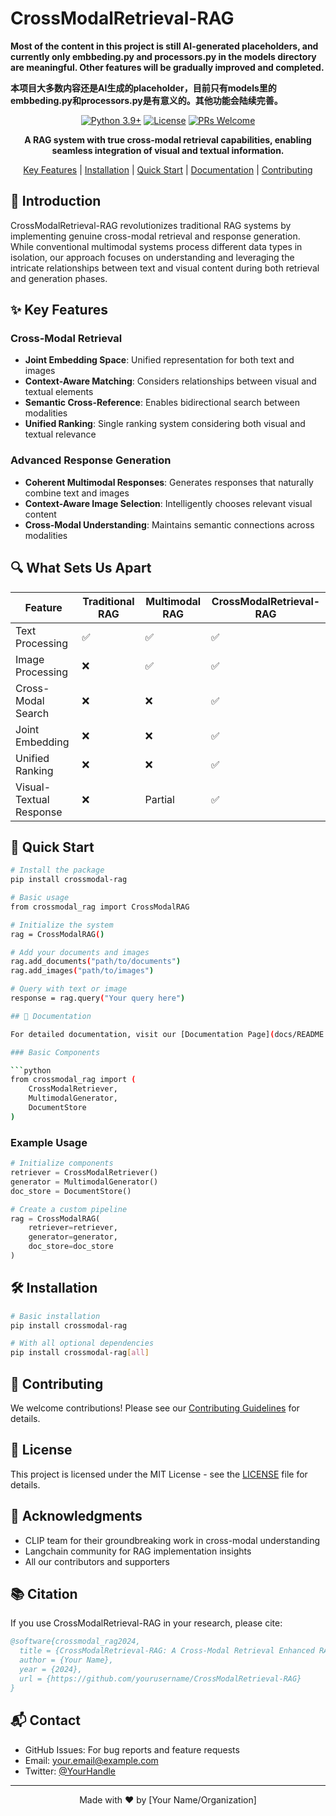 # CrossModalRetrieval-RAG

**Most of the content in this project is still AI-generated placeholders, and currently only embbeding.py and processors.py in the models directory are meaningful. Other features will be gradually improved and completed.**

**本项目大多数内容还是AI生成的placeholder，目前只有models里的embbeding.py和processors.py是有意义的。其他功能会陆续完善。**

<div align="center">

[![Python 3.9+](https://img.shields.io/badge/python-3.9+-blue.svg)](https://www.python.org/downloads/release/python-390/)
[![License](https://img.shields.io/badge/license-MIT-green.svg)](LICENSE)
[![PRs Welcome](https://img.shields.io/badge/PRs-welcome-brightgreen.svg)](CONTRIBUTING.md)

**A RAG system with true cross-modal retrieval capabilities, enabling seamless integration of visual and textual information.**

[Key Features](#key-features) | [Installation](#installation) | [Quick Start](#quick-start) | [Documentation](#documentation) | [Contributing](#contributing)

</div>

## 🌟 Introduction

CrossModalRetrieval-RAG revolutionizes traditional RAG systems by implementing genuine cross-modal retrieval and response generation. While conventional multimodal systems process different data types in isolation, our approach focuses on understanding and leveraging the intricate relationships between text and visual content during both retrieval and generation phases.

## ✨ Key Features

### Cross-Modal Retrieval
- **Joint Embedding Space**: Unified representation for both text and images
- **Context-Aware Matching**: Considers relationships between visual and textual elements
- **Semantic Cross-Reference**: Enables bidirectional search between modalities
- **Unified Ranking**: Single ranking system considering both visual and textual relevance

### Advanced Response Generation
- **Coherent Multimodal Responses**: Generates responses that naturally combine text and images
- **Context-Aware Image Selection**: Intelligently chooses relevant visual content
- **Cross-Modal Understanding**: Maintains semantic connections across modalities

## 🔍 What Sets Us Apart

| Feature                          | Traditional RAG | Multimodal RAG | CrossModalRetrieval-RAG |
|----------------------------------|----------------|----------------|----------------------|
| Text Processing                  | ✅             | ✅             | ✅                   |
| Image Processing                 | ❌             | ✅             | ✅                   |
| Cross-Modal Search              | ❌             | ❌             | ✅                   |
| Joint Embedding                 | ❌             | ❌             | ✅                   |
| Unified Ranking                 | ❌             | ❌             | ✅                   |
| Visual-Textual Response         | ❌             | Partial        | ✅                   |

## 🚀 Quick Start

```bash
# Install the package
pip install crossmodal-rag

# Basic usage
from crossmodal_rag import CrossModalRAG

# Initialize the system
rag = CrossModalRAG()

# Add your documents and images
rag.add_documents("path/to/documents")
rag.add_images("path/to/images")

# Query with text or image
response = rag.query("Your query here")

## 📖 Documentation

For detailed documentation, visit our [Documentation Page](docs/README.md).

### Basic Components

```python
from crossmodal_rag import (
    CrossModalRetriever,
    MultimodalGenerator,
    DocumentStore
)
```

### Example Usage

```python
# Initialize components
retriever = CrossModalRetriever()
generator = MultimodalGenerator()
doc_store = DocumentStore()

# Create a custom pipeline
rag = CrossModalRAG(
    retriever=retriever,
    generator=generator,
    doc_store=doc_store
)
```

## 🛠️ Installation

```bash
# Basic installation
pip install crossmodal-rag

# With all optional dependencies
pip install crossmodal-rag[all]
```

## 🤝 Contributing

We welcome contributions! Please see our [Contributing Guidelines](CONTRIBUTING.md) for details.

## 📄 License

This project is licensed under the MIT License - see the [LICENSE](LICENSE) file for details.

## 🙏 Acknowledgments

- CLIP team for their groundbreaking work in cross-modal understanding
- Langchain community for RAG implementation insights
- All our contributors and supporters

## 📚 Citation

If you use CrossModalRetrieval-RAG in your research, please cite:

```bibtex
@software{crossmodal_rag2024,
  title = {CrossModalRetrieval-RAG: A Cross-Modal Retrieval Enhanced RAG System},
  author = {Your Name},
  year = {2024},
  url = {https://github.com/yourusername/CrossModalRetrieval-RAG}
}
```

## 📬 Contact

- GitHub Issues: For bug reports and feature requests
- Email: your.email@example.com
- Twitter: [@YourHandle](https://twitter.com/YourHandle)

---

<div align="center">
Made with ❤️ by [Your Name/Organization]
</div>
